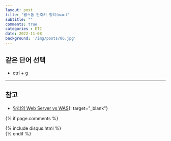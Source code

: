 ```yaml
---
layout: post
title: "웹스톰 단축키 정리(mac)"
subtitle: ""
comments: true
categories : ETC
date: 2022-11-08
background: '/img/posts/06.jpg'
---
```


## 같은 단어 선택
- ctrl + g



---
## 참고
- [알리의 Web Server vs WAS](https://www.youtube.com/watch?v=mcnJcjbfjrs&ab_channel=%EC%9A%B0%EC%95%84%ED%95%9CTech){: target="_blank"}


{% if page.comments %}
<div id="post-disqus" class="container">
{% include disqus.html %}
</div>
{% endif %}
